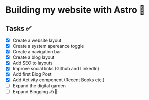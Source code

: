 # Building my website with Astro 🚀

## Tasks ✅

- [x] Create a website layout
- [x] Create a system apereance toggle
- [x] Create a navigation bar
- [x] Create a blog layout
- [x] Add SEO to layouts
- [x] Improve social links (Github and LinkedIn)
- [x] Add first Blog Post
- [x] Add Activity component (Recent Books etc.)
- [ ] Expand the digital garden
- [ ] Expand Blogging ✍️💚
